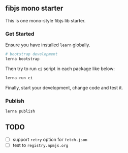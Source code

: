 ## fibjs mono starter

This is one mono-style fibjs lib starter.

### Get Started

Ensure you have installed `learn` globally.

```bash
# bootstrap development
lerna bootstrap
```

Then try to run `ci` script in each package like below:


```bash
lerna run ci
```

Finally, start your development, change code and test it.

### Publish

```bash
lerna publish
```

## TODO

- [ ] support `retry` option for `fetch.json`
- [ ] test to `registry.npmjs.org`